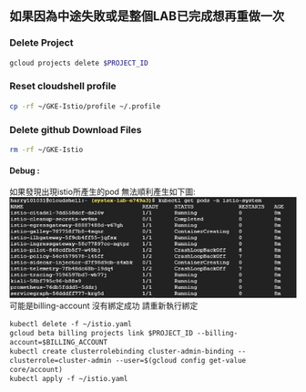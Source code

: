 ## 如果因為中途失敗或是整個LAB已完成想再重做一次

### Delete Project
```bash
gcloud projects delete $PROJECT_ID
```

### Reset cloudshell profile
```bash
cp -rf ~/GKE-Istio/profile ~/.profile
```

### Delete github Download Files
```bash
rm -rf ~/GKE-Istio
```


#### Debug :
如果發現出現istio所產生的pod 無法順利產生如下圖:
![fail_get_istio_pod.jpg](imgs/fail_get_istio_pod.jpg)
可能是billing-account 沒有綁定成功
請重新執行綁定
```
kubectl delete -f ~/istio.yaml
gcloud beta billing projects link $PROJECT_ID --billing-account=$BILLING_ACCOUNT
kubectl create clusterrolebinding cluster-admin-binding --clusterrole=cluster-admin --user=$(gcloud config get-value core/account)
kubectl apply -f ~/istio.yaml
```
